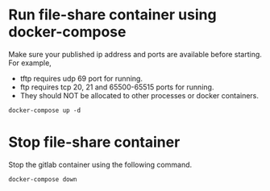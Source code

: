 # Run file-share container using docker-compose

Make sure your published ip address and ports are available before starting.
For example, 
- tftp requires udp 69 port for running.
- ftp requires tcp 20, 21 and 65500-65515 ports for running.
- They should NOT be allocated to other processes or docker containers.

```shell
docker-compose up -d
```

# Stop file-share container

Stop the gitlab container using the following command.

```shell
docker-compose down
```

